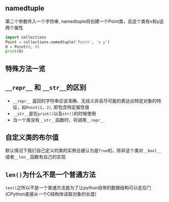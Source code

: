 ## namedtuple
第二个参数传入一个字符串, namedtuple将创建一个Point类，且这个类有x和y这两个属性
```python
import collections
Point = collections.namedtuple('Point', 'x y')
O = Point(0, 0)
print(O)
```

## 特殊方法一览


## `__repr__` 和 `__str__`的区别
- `__repr__` 返回的字符串应该准确、无歧义并且尽可能的表达出特定对象的特征，如`Point(1, 2)`, 即包含特定属性值
- `__str__`是在`print()`以及`str()`的时候使用
- 当一个类没有`__str__`函数时，将调用`__repr__`


## 自定义类的布尔值
默认情况下我们自己定义的类的实例总被认为是`True`的，除非这个类对`__bool__`或者`__len__`函数有自己的实现

## `len()`为什么不是一个普通方法
`len()`之所以不是一个普通方法是为了让python自带的数据结构可以走后门(CPython直接从一个C结构体读取对象的长度)

